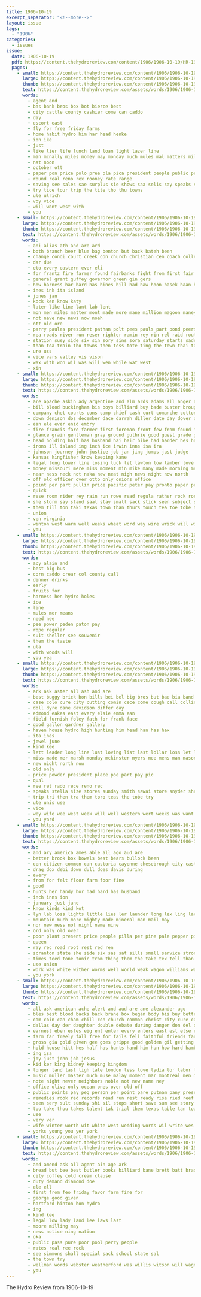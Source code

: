 ```yaml
---
title: 1906-10-19
excerpt_separator: "<!--more-->"
layout: issue
tags:
  - "1906"
categories:
  - issues
issue:
  date: 1906-10-19
  pdf: https://content.thehydroreview.com/content/1906/1906-10-19/HR-1906-10-19.pdf
  pages:
    - small: https://content.thehydroreview.com/content/1906/1906-10-19/small/HR-1906-10-19-01.jpg
      large: https://content.thehydroreview.com/content/1906/1906-10-19/large/HR-1906-10-19-01.jpg
      thumb: https://content.thehydroreview.com/content/1906/1906-10-19/thumbnails/HR-1906-10-19-01.jpg
      text: https://content.thehydroreview.com/assets/words/1906/1906-10-19/HR-1906-10-19-01.txt
      words:
        - agent and
        - bas bank bros box bot bierce best
        - city cattle county cashier come can caddo
        - day
        - escort east
        - fly for free friday farms
        - home habit hydro him har head henke
        - ion ike
        - just
        - like lier life lunch land loan light lazer line
        - man mcnally miles money may monday much mules mal matters mile
        - nat noon
        - october ott
        - paper pon price polo pree pla pica president people public peo paw
        - round real reno rex rooney rate range
        - saving see sales sae surplus sie shows saa selis say speaks shake south state special seer sey save sale stock sare
        - try tice tour trip the tite tho thu towns
        - ule ulrich
        - voy vice
        - will want west with
        - you
    - small: https://content.thehydroreview.com/content/1906/1906-10-19/small/HR-1906-10-19-02.jpg
      large: https://content.thehydroreview.com/content/1906/1906-10-19/large/HR-1906-10-19-02.jpg
      thumb: https://content.thehydroreview.com/content/1906/1906-10-19/thumbnails/HR-1906-10-19-02.jpg
      text: https://content.thehydroreview.com/assets/words/1906/1906-10-19/HR-1906-10-19-02.txt
      words:
        - ani alias ath and are ard
        - both branch beer blue bag benton but back bateh been
        - change condi court creek con church christian cen coach college cuba chant cea come county cummings
        - dar due
        - eto every eastern ever eli
        - for frantz fire farmer found fairbanks fight from first fair fort frisco
        - general grant guffey governor green gin gers
        - how harness har hard has hines hill had haw hoon hasek haan hook him heir her hydro hess
        - ines ink ita island
        - jones jan
        - kock ken know katy
        - later like line lant lab lent
        - mon men miles matter mont made more mane million magoon maney mace maker
        - not nave new news now noah
        - ott old ore
        - parry paules president pathan polt pees pauls part pond peers
        - rea roads river run reser righter ramin rey rin rel raid route rie roe rock
        - station suey side six sin sory sins sora saturday starts sader shade stage school state street sie
        - than toa train tho towns then tess tote ting the town thai take tah track
        - ure uss
        - vice vars valley vis vison
        - wax with won wil was will wen while wat west
        - xin
    - small: https://content.thehydroreview.com/content/1906/1906-10-19/small/HR-1906-10-19-03.jpg
      large: https://content.thehydroreview.com/content/1906/1906-10-19/large/HR-1906-10-19-03.jpg
      thumb: https://content.thehydroreview.com/content/1906/1906-10-19/thumbnails/HR-1906-10-19-03.jpg
      text: https://content.thehydroreview.com/assets/words/1906/1906-10-19/HR-1906-10-19-03.txt
      words:
        - are apache askin ady argentine and alm ards adams all anger agent author aris angers
        - bill blood buckingham bis boys billiard buy bade buster brought bigger better but backers begun been battle bridge bull boy big biggin billy blackman baby bridges bair brown business back bond black butler bureau
        - company chet courts cons camp chief cash curt comanche cotton cor circle city chaperon chair care congress cos change cool county coup come comment camps came con can chute court case clerk
        - down denison dos december dace darrah diller date day dover dat dill duty days doing dinner
        - ean ele ever enid embry
        - fire francis fare farmer first foreman front few from found fight for fon friend
        - glance grain gentleman gray ground guthrie good guest grade grounds gate greenfield grater
        - head holding half has husband hai hair hike had harder hes harriman high her hot hurt hope hold hell heart hun holy hence hills holbrook hie held him how hand hasty
        - irons ill island ing inch ice irwin inns isa ira
        - johnson journey john justice job jan jing jumps just judge
        - kansas kingfisher know keeping kane
        - legal long lower line losing luck let lawton low lamber love last late las lynde life loop lose law like
        - money missouri mere miss moment min mike many made morning mean mary marshall man men means moren may mui minor more matter
        - near ness neck not naka new neat nigh news night now north
        - off old officer over otto only onions office
        - point per part pullin price pacific peter pay pronto paper pease pro people polson precise
        - quick
        - rese room rider rey rain run rowe read regula rather rock rose road river
        - she storm say stand saal stay small sack stick seen subject see states side steel seven soon said saw sober summ shoot single standing station setting seo set
        - them till ton taki texas town than thurs touch tea toe tobe take terri track tun train tur then towns throw the thie table
        - union
        - ven virginia
        - winton west warm well weeks wheat word way wire wrick will with went walt weary wife warning willard white work wan wax was while week
        - you
    - small: https://content.thehydroreview.com/content/1906/1906-10-19/small/HR-1906-10-19-04.jpg
      large: https://content.thehydroreview.com/content/1906/1906-10-19/large/HR-1906-10-19-04.jpg
      thumb: https://content.thehydroreview.com/content/1906/1906-10-19/thumbnails/HR-1906-10-19-04.jpg
      text: https://content.thehydroreview.com/assets/words/1906/1906-10-19/HR-1906-10-19-04.txt
      words:
        - acy alain and
        - best big bus
        - corn caddo crear col county call
        - dinner drinks
        - early
        - fruits for
        - harness hen hydro holes
        - ice
        - line
        - mules mer means
        - need nee
        - pee power peden paton pay
        - rope regular
        - suit sheller see souvenir
        - them the taste
        - ula
        - with woods will
        - you yea
    - small: https://content.thehydroreview.com/content/1906/1906-10-19/small/HR-1906-10-19-05.jpg
      large: https://content.thehydroreview.com/content/1906/1906-10-19/large/HR-1906-10-19-05.jpg
      thumb: https://content.thehydroreview.com/content/1906/1906-10-19/thumbnails/HR-1906-10-19-05.jpg
      text: https://content.thehydroreview.com/assets/words/1906/1906-10-19/HR-1906-10-19-05.txt
      words:
        - ark ask aster all ash and are
        - best buggy brick bon bills bei bel big bros but bae bia band
        - case colo cure city cutting comin cece come cough call collins cash
        - doll dyre dane davidson differ day
        - edmond eakes east every elsie emma ean
        - field furnish foley fath for frank face
        - good gallon gardner gallery
        - haven house hydro high hunting him head han has hax
        - ita ines
        - jewel june
        - kind kee
        - lett leader long line lust loving list last lollar loss let lake
        - miss made mer marsh monday mckinster myers mee mens man mason moore may maud mon
        - new night north now
        - old only
        - price powder president place poe part pay pic
        - qual
        - ree ret rado rece reno rec
        - speaks stella size stores sunday smith sawai store snyder shells son seas selves south snow sell saturday side stock saw save sale see salt standing
        - trip tri then tra them toro teas the tobe try
        - ute unis use
        - vice
        - wey wife wee west week will well western wert weeks was want with
        - you yard
    - small: https://content.thehydroreview.com/content/1906/1906-10-19/small/HR-1906-10-19-06.jpg
      large: https://content.thehydroreview.com/content/1906/1906-10-19/large/HR-1906-10-19-06.jpg
      thumb: https://content.thehydroreview.com/content/1906/1906-10-19/thumbnails/HR-1906-10-19-06.jpg
      text: https://content.thehydroreview.com/assets/words/1906/1906-10-19/HR-1906-10-19-06.txt
      words:
        - and ary america ames able all ago aud are
        - better brook box bowels best bears bullock been
        - cen citizen common can castoria cayenne chesebrough city castor con condit cure
        - drag dox debi down dull does davis during
        - every
        - from for felt floor farm foor fine
        - good
        - hunts her handy hor had hard has husband
        - inch inns ion
        - january just jane
        - know kinds kind kot
        - lyn lab loss lights little lies ler launder long lex ling lach line label
        - mountain much more mighty made mineral man mail may
        - nor new ness not night name nine
        - ord only old over
        - poor plant present price people pilla per pine pale pepper pink parker pin
        - queen
        - ray rec road root rest red ren
        - scranton state she side six sas sat sills small service strong soll sides silk sport states sour sleep street say
        - times teed tone tonic trom thing them the take tex tell than tar ton
        - use union
        - work was white wither worms well world weak wagon williams wate workman will with ware
        - you york
    - small: https://content.thehydroreview.com/content/1906/1906-10-19/small/HR-1906-10-19-07.jpg
      large: https://content.thehydroreview.com/content/1906/1906-10-19/large/HR-1906-10-19-07.jpg
      thumb: https://content.thehydroreview.com/content/1906/1906-10-19/thumbnails/HR-1906-10-19-07.jpg
      text: https://content.thehydroreview.com/assets/words/1906/1906-10-19/HR-1906-10-19-07.txt
      words:
        - all ask american ache alert and aud are ane alexander ago
        - bles best blood backs back brane box began body bis buy better brought ber been beker blankenship buffalo binder but bottle bottles born boston black bears birth business
        - cam coin can cham chill con church common christ city cure came christian comment case cant cannon
        - dallas day der daughter double debate during danger don del dance deen dyes does die
        - earnest eben estes eig ent enter every enters east est else edge ever
        - farm far freely fall free for fails fell faithful friends fan falls fam fortune fellow first from fine found fiske few fare felt
        - gross gia gold given gee goes grippe good golden gil getting
        - hold house hitt hes half has hunts hand him hun how hard hamburg home health hair held harbor hada her had ham head
        - ing isa
        - joy just john job jesus
        - kid ker king kidney keeping kingdom
        - longer land last ligh late london less love lydia lor labor look large line little like lin life lat lia lover lon lynn
        - music muller master much muse malay moment mar montreal men mukes main mans more mount many mung money made mara man mana marks must may merchant most maiden mass means mone
        - note night never neighbors noble not new name ney
        - office olive only ocean ones over old off
        - public points pay peg person per point pare putnam pany present pain pittsburg pinkham pin panic patron part pause pure pee pun place pene port press
        - remedies rook red records read run rest ready rise ried reef roots robert rocke render rea
        - seen sery sult sunday shi sil stops short save sum see story starch sale saint sat shape street south speaker strength sick school sins store say settle summer sons sea she sion send sketch struck second such set stores sit small son
        - too take thou takes talent tak trial them texas table tan toa torrey than tate tennessee then thele tar tho tess tetter thy teetor the
        - use
        - very ver
        - wife winter worth wit white west wedding words wil write wes weight well with work weeks weary while will why writer wear was world
        - yorks young you yer york
    - small: https://content.thehydroreview.com/content/1906/1906-10-19/small/HR-1906-10-19-08.jpg
      large: https://content.thehydroreview.com/content/1906/1906-10-19/large/HR-1906-10-19-08.jpg
      thumb: https://content.thehydroreview.com/content/1906/1906-10-19/thumbnails/HR-1906-10-19-08.jpg
      text: https://content.thehydroreview.com/assets/words/1906/1906-10-19/HR-1906-10-19-08.txt
      words:
        - and amend ask all agent ain age ark
        - bread but bee best butler books billiard bane brett batt bradley business boyd
        - city coffey cold cream clause
        - duty demand diamond doe
        - ele ell
        - first from feo friday favor farm fine for
        - george good given
        - hartford hinton hon hydro
        - ing
        - kind kee
        - legal low lady land lee laws last
        - moore milling may
        - news notice ning nation
        - oka
        - public pass pure poor pool perry people
        - rates real ree rock
        - see simmons shall special sack school state sal
        - the town try
        - wellman words webster weatherford was willis witson will wagon work with
        - you
---
```


The Hydro Review from 1906-10-19

<!--more-->

